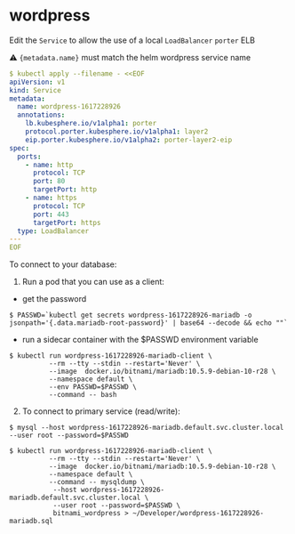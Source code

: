 

# wordpress

Edit the `Service` to allow the use of a local `LoadBalancer`  `porter` ELB

:warning: `{metadata.name}` must match the helm wordpress service name

```yaml
$ kubectl apply --filename - <<EOF
apiVersion: v1
kind: Service
metadata:
  name: wordpress-1617228926
  annotations:
    lb.kubesphere.io/v1alpha1: porter
    protocol.porter.kubesphere.io/v1alpha1: layer2
    eip.porter.kubesphere.io/v1alpha2: porter-layer2-eip
spec:
  ports:
    - name: http
      protocol: TCP
      port: 80
      targetPort: http
    - name: https
      protocol: TCP
      port: 443
      targetPort: https
  type: LoadBalancer
---
EOF
```

To connect to your database:

  1. Run a pod that you can use as a client:


* get the password

```
$ PASSWD=`kubectl get secrets wordpress-1617228926-mariadb -o jsonpath='{.data.mariadb-root-password}' | base64 --decode && echo ""`
```

* run a sidecar container with the $PASSWD environment variable

```
$ kubectl run wordpress-1617228926-mariadb-client \
          --rm --tty --stdin --restart='Never' \
          --image  docker.io/bitnami/mariadb:10.5.9-debian-10-r28 \
          --namespace default \
          --env PASSWD=$PASSWD \
          --command -- bash
```

  2. To connect to primary service (read/write):

```
$ mysql --host wordpress-1617228926-mariadb.default.svc.cluster.local --user root --password=$PASSWD
```

```
$ kubectl run wordpress-1617228926-mariadb-client \
          --rm --tty --stdin --restart='Never' \
          --image  docker.io/bitnami/mariadb:10.5.9-debian-10-r28 \
          --namespace default \
          --command -- mysqldump \
           --host wordpress-1617228926-mariadb.default.svc.cluster.local \
           --user root --password=$PASSWD \
           bitnami_wordpress > ~/Developer/wordpress-1617228926-mariadb.sql
```
